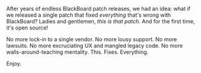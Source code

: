 After years of endless BlackBoard patch releases, we had an idea:
what if we released a single patch that fixed _everything_ that's wrong with 
BlackBoard? Ladies and gentlemen, *this is that patch.* And for the first time,
it's open source!

No more lock-in to a single vendor. No more lousy support. No more lawsuits.
No more excruciating UX and mangled legacy code. No more walls-around-teaching
mentality. This. Fixes. Everything.

Enjoy.
